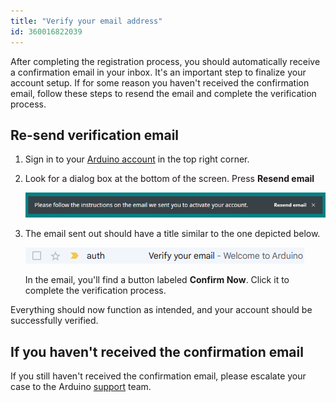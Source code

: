 ```yaml
---
title: "Verify your email address"
id: 360016822039
---
```


After completing the registration process, you should automatically receive a confirmation email in your inbox. It's an important step to finalize your account setup. If for some reason you haven't received the confirmation email, follow these steps to resend the email and complete the verification process.

## Re-send verification email

1. Sign in to your [Arduino account](https://www.arduino.cc/) in the top right corner.

1. Look for a dialog box at the bottom of the screen. Press **Resend email**

    ![Resend mail dialog](img/resend-email-dialog.png)

1. The email sent out should have a title similar to the one depicted below.

    ![Verification email](img/Verification-Email.png)

    In the email, you'll find a button labeled **Confirm Now**. Click it to complete the verification process.

Everything should now function as intended, and your account should be successfully verified.

## If you haven't received the confirmation email

If you still haven't received the confirmation email, please escalate your case to the Arduino [support](https://www.arduino.cc/en/contact-us) team.
